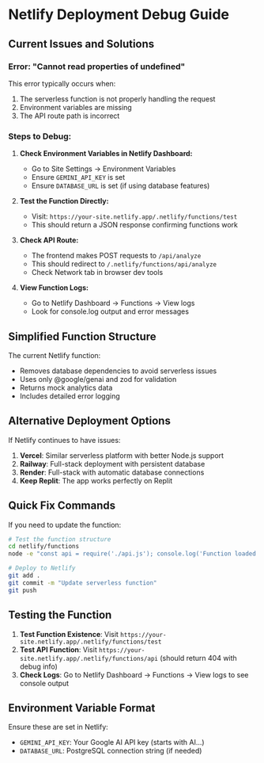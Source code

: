 # Netlify Deployment Debug Guide

## Current Issues and Solutions

### Error: "Cannot read properties of undefined"

This error typically occurs when:
1. The serverless function is not properly handling the request
2. Environment variables are missing
3. The API route path is incorrect

### Steps to Debug:

1. **Check Environment Variables in Netlify Dashboard:**
   - Go to Site Settings → Environment Variables
   - Ensure `GEMINI_API_KEY` is set
   - Ensure `DATABASE_URL` is set (if using database features)

2. **Test the Function Directly:**
   - Visit: `https://your-site.netlify.app/.netlify/functions/test`
   - This should return a JSON response confirming functions work

3. **Check API Route:**
   - The frontend makes POST requests to `/api/analyze`
   - This should redirect to `/.netlify/functions/api/analyze`
   - Check Network tab in browser dev tools

4. **View Function Logs:**
   - Go to Netlify Dashboard → Functions → View logs
   - Look for console.log output and error messages

## Simplified Function Structure

The current Netlify function:
- Removes database dependencies to avoid serverless issues
- Uses only @google/genai and zod for validation
- Returns mock analytics data
- Includes detailed error logging

## Alternative Deployment Options

If Netlify continues to have issues:

1. **Vercel**: Similar serverless platform with better Node.js support
2. **Railway**: Full-stack deployment with persistent database
3. **Render**: Full-stack with automatic database connections
4. **Keep Replit**: The app works perfectly on Replit

## Quick Fix Commands

If you need to update the function:
```bash
# Test the function structure
cd netlify/functions
node -e "const api = require('./api.js'); console.log('Function loaded successfully');"

# Deploy to Netlify
git add .
git commit -m "Update serverless function"
git push
```

## Testing the Function

1. **Test Function Existence**: Visit `https://your-site.netlify.app/.netlify/functions/test`
2. **Test API Function**: Visit `https://your-site.netlify.app/.netlify/functions/api` (should return 404 with debug info)
3. **Check Logs**: Go to Netlify Dashboard → Functions → View logs to see console output

## Environment Variable Format

Ensure these are set in Netlify:
- `GEMINI_API_KEY`: Your Google AI API key (starts with AI...)
- `DATABASE_URL`: PostgreSQL connection string (if needed)